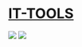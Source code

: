 # [IT-TOOLS](https://github.com/CorentinTh/it-tools)

![](https://img.shields.io/github/license/CorentinTh/it-tools) ![](https://img.shields.io/github/last-commit/scillidan/it-tools/main?label=last%20commit%20(fork))
